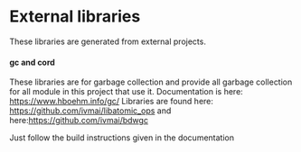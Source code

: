 # External libraries
These libraries are generated from external projects.

#### gc and cord
These libraries are for garbage collection and provide all garbage collection for all module in this project that use it.
Documentation is here: https://www.hboehm.info/gc/
Libraries are found here: https://github.com/ivmai/libatomic_ops
and here:https://github.com/ivmai/bdwgc

Just follow the build instructions given in the documentation